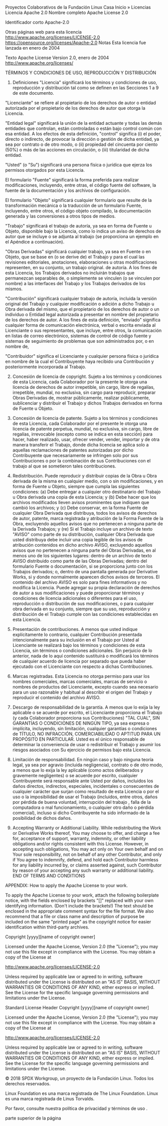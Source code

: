 Proyectos Colaborativos de la Fundación Linux
Casa
Inicio » Licencias
Licencia Apache 2.0
Nombre completo
Apache License 2.0

Identificador corto
Apache-2.0

Otras páginas web para esta licencia
http://www.apache.org/licenses/LICENSE-2.0
https://opensource.org/licenses/Apache-2.0
Notas
Esta licencia fue lanzada en enero de 2004

Texto
Apache License
Version 2.0, enero de 2004
http://www.apache.org/licenses/

TÉRMINOS Y CONDICIONES DE USO, REPRODUCCIÓN Y DISTRIBUCIÓN

1. Definiciones
   "Licencia" significará los términos y condiciones de uso, reproducción y distribución tal como se definen en las Secciones 1 a 9 de este documento.

"Licenciante" se refiere al propietario de los derechos de autor o entidad autorizada por el propietario de los derechos de autor que otorga la Licencia.

"Entidad legal" significará la unión de la entidad actuante y todas las demás entidades que controlan, están controladas o están bajo control común con esa entidad. A los efectos de esta definición, "control" significa (i) el poder, directo o indirecto, de provocar la dirección o gestión de dicha entidad, ya sea por contrato o de otro modo, o (ii) propiedad del cincuenta por ciento (50%) o más de las acciones en circulación, o (iii) titularidad de dicha entidad.

"Usted" (o "Su") significará una persona física o jurídica que ejerza los permisos otorgados por esta Licencia.

El formulario "Fuente" significará la forma preferida para realizar modificaciones, incluyendo, entre otras, el código fuente del software, la fuente de la documentación y los archivos de configuración.

El formulario "Objeto" significará cualquier formulario que resulte de la transformación mecánica o la traducción de un formulario Fuente, incluyendo, entre otros, el código objeto compilado, la documentación generada y las conversiones a otros tipos de medios.

"Trabajo" significará el trabajo de autoría, ya sea en forma de Fuente u Objeto, disponible bajo la Licencia, como lo indica un aviso de derechos de autor que se incluye o se adjunta al trabajo (se proporciona un ejemplo en el Apéndice a continuación).

"Obras Derivadas" significará cualquier trabajo, ya sea en Fuente o en Objeto, que se base en (o se derive de) el Trabajo y para el cual las revisiones editoriales, anotaciones, elaboraciones u otras modificaciones representen, en su conjunto, un trabajo original. de autoría. A los fines de esta Licencia, los Trabajos derivados no incluirán trabajos que permanezcan separables de, o simplemente se vinculen (o se vinculen por nombre) a las interfaces del Trabajo y los Trabajos derivados de los mismos.

"Contribución" significará cualquier trabajo de autoría, incluida la versión original del Trabajo y cualquier modificación o adición a dicho Trabajo u Obra derivada del mismo, que el propietario de los derechos de autor o un individuo o Entidad legal autorizada a presentar en nombre del propietario de los derechos de autor. A los fines de esta definición, "enviado" significa cualquier forma de comunicación electrónica, verbal o escrita enviada al Licenciante o sus representantes, que incluye, entre otros, la comunicación en listas de correo electrónico, sistemas de control de código fuente y sistemas de seguimiento de problemas que son administrados por, o en nombre de,

"Contribuidor" significa el Licenciante y cualquier persona física o jurídica en nombre de la cual el Contribuyente haya recibido una Contribución y posteriormente incorporada al Trabajo.

2. Concesión de licencia de copyright. Sujeto a los términos y condiciones de esta Licencia, cada Colaborador por la presente le otorga una licencia de derechos de autor irrepetible, sin cargo, libre de regalías, irrepetible, mundial, no exclusiva, sin cargo para reproducir, preparar Obras Derivadas de, mostrar públicamente, realizar públicamente, sublicenciar y distribuir el Trabajo y dichos Trabajos derivados en forma de Fuente u Objeto.

3) Concesión de licencia de patente. Sujeto a los términos y condiciones de esta Licencia, cada Colaborador por el presente le otorga una licencia de patente perpetua, mundial, no exclusiva, sin cargo, libre de regalías, irrevocable (excepto como se indica en esta sección) para hacer, haber realizado, usar, ofrecer vender, vender, importar y de otra manera transferir el Trabajo, donde dicha licencia se aplica solo a aquellas reclamaciones de patentes autorizadas por dicho Contribuyente que necesariamente se infringen solo por sus Contribuciones o por la combinación de sus Contribuciones con el trabajo al que se sometieron tales contribuciones.

4. Redistribución. Puede reproducir y distribuir copias de la Obra u Obra derivada de la misma en cualquier medio, con o sin modificaciones, y en forma de Fuente u Objeto, siempre que cumpla las siguientes condiciones:
   (a) Debe entregar a cualquier otro destinatario del Trabajo u Obra derivada una copia de esta Licencia; y
   (b) Debe hacer que los archivos modificados lleven avisos prominentes que indiquen que cambió los archivos; y
   (c) Debe conservar, en la forma Fuente de cualquier Obra Derivada que distribuya, todos los avisos de derechos de autor, patente, marca registrada y atribución de la Forma Fuente de la Obra, excluyendo aquellos avisos que no pertenecen a ninguna parte de la Derivada Trabajos; y
   (re) Si el Trabajo incluye un archivo de texto "AVISO" como parte de su distribución, cualquier Obra Derivada que usted distribuya debe incluir una copia legible de los avisos de atribución contenidos en dicho archivo AVISO, excluyendo aquellos avisos que no pertenecen a ninguna parte del Obras Derivadas, en al menos uno de los siguientes lugares: dentro de un archivo de texto AVISO distribuido como parte de las Obras Derivadas; dentro del formulario Fuente o documentación, si se proporciona junto con los Trabajos derivados; o, dentro de una pantalla generada por Derivative Works, si y donde normalmente aparecen dichos avisos de terceros. El contenido del archivo AVISO es solo para fines informativos y no modifica la Licencia.
   Puede agregar su propia declaración de derechos de autor a sus modificaciones y puede proporcionar términos y condiciones de licencia adicionales o diferentes para el uso, reproducción o distribución de sus modificaciones, o para cualquier obra derivada en su conjunto, siempre que su uso, reproducción y distribución de el Trabajo cumple con las condiciones establecidas en esta Licencia.

5. Presentación de contribuciones. A menos que usted indique explícitamente lo contrario, cualquier Contribución presentada intencionalmente para su inclusión en el Trabajo por Usted al Licenciante se realizará bajo los términos y condiciones de esta Licencia, sin términos o condiciones adicionales. Sin perjuicio de lo anterior, nada de lo aquí contenido sustituirá o modificará los términos de cualquier acuerdo de licencia por separado que pueda haber ejecutado con el Licenciante con respecto a dichas Contribuciones.
6. Marcas registradas. Esta Licencia no otorga permiso para usar los nombres comerciales, marcas comerciales, marcas de servicio o nombres de productos del Licenciante, excepto cuando sea necesario para un uso razonable y habitual al describir el origen del Trabajo y reproducir el contenido del archivo AVISO.
7. Descargo de responsabilidad de la garantía. A menos que lo exija la ley aplicable o se acuerde por escrito, el Licenciante proporciona el Trabajo (y cada Colaborador proporciona sus Contribuciones) "TAL CUAL", SIN GARANTÍAS O CONDICIONES DE NINGÚN TIPO, ya sea expresa o implícita, incluyendo, sin limitación, cualquier garantías o condiciones de TÍTULO, NO INFRACCIÓN, COMERCIABILIDAD O APTITUD PARA UN PROPÓSITO EN PARTICULAR. Usted es el único responsable de determinar la conveniencia de usar o redistribuir el Trabajo y asumir los riesgos asociados con Su ejercicio de permisos bajo esta Licencia.
8. Limitación de responsabilidad. En ningún caso y bajo ninguna teoría legal, ya sea por agravio (incluida negligencia), contrato o de otro modo, a menos que lo exija la ley aplicable (como actos deliberados y gravemente negligentes) o se acuerde por escrito, cualquier Contribuyente será responsable ante Usted por daños, incluidos los daños directos, indirectos, especiales, incidentales o consecuentes de cualquier carácter que surjan como resultado de esta Licencia o por el uso o la imposibilidad de usar el Trabajo (incluidos, entre otros, daños por pérdida de buena voluntad, interrupción del trabajo , falla de la computadora o mal funcionamiento, o cualquier otro daño o pérdida comercial), incluso si dicho Contribuyente ha sido informado de la posibilidad de dichos daños.
9. Accepting Warranty or Additional Liability. While redistributing the Work or Derivative Works thereof, You may choose to offer, and charge a fee for, acceptance of support, warranty, indemnity, or other liability obligations and/or rights consistent with this License. However, in accepting such obligations, You may act only on Your own behalf and on Your sole responsibility, not on behalf of any other Contributor, and only if You agree to indemnify, defend, and hold each Contributor harmless for any liability incurred by, or claims asserted against, such Contributor by reason of your accepting any such warranty or additional liability.
   END OF TERMS AND CONDITIONS

APPENDIX: How to apply the Apache License to your work.

To apply the Apache License to your work, attach the following boilerplate notice, with the fields enclosed by brackets "[]" replaced with your own identifying information. (Don't include the brackets!) The text should be enclosed in the appropriate comment syntax for the file format. We also recommend that a file or class name and description of purpose be included on the same "printed page" as the copyright notice for easier identification within third-party archives.

Copyright [yyyy][name of copyright owner]

Licensed under the Apache License, Version 2.0 (the "License");
you may not use this file except in compliance with the License.
You may obtain a copy of the License at

http://www.apache.org/licenses/LICENSE-2.0

Unless required by applicable law or agreed to in writing, software
distributed under the License is distributed on an "AS IS" BASIS,
WITHOUT WARRANTIES OR CONDITIONS OF ANY KIND, either express or implied.
See the License for the specific language governing permissions and
limitations under the License.

Standard License Header
Copyright [yyyy][name of copyright owner]

Licensed under the Apache License, Version 2.0 (the "License");
you may not use this file except in compliance with the License.
You may obtain a copy of the License at

http://www.apache.org/licenses/LICENSE-2.0

Unless required by applicable law or agreed to in writing, software
distributed under the License is distributed on an "AS IS" BASIS,
WITHOUT WARRANTIES OR CONDITIONS OF ANY KIND, either express or implied.
See the License for the specific language governing permissions and
limitations under the License.

© 2018 SPDX Workgroup, un proyecto de la Fundación Linux. Todos los derechos reservados.

Linux Foundation es una marca registrada de The Linux Foundation. Linux es una marca registrada de Linus Torvalds.

Por favor, consulte nuestra política de privacidad y términos de uso .

parte superior de la página
